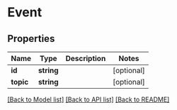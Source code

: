 # Event

## Properties
Name | Type | Description | Notes
------------ | ------------- | ------------- | -------------
**id** | **string** |  | [optional] 
**topic** | **string** |  | [optional] 

[[Back to Model list]](../README.md#documentation-for-models) [[Back to API list]](../README.md#documentation-for-api-endpoints) [[Back to README]](../README.md)


